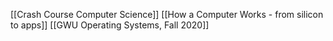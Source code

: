 [[Crash Course Computer Science]]
[[How a Computer Works - from silicon to apps]]
[[GWU Operating Systems, Fall 2020]]